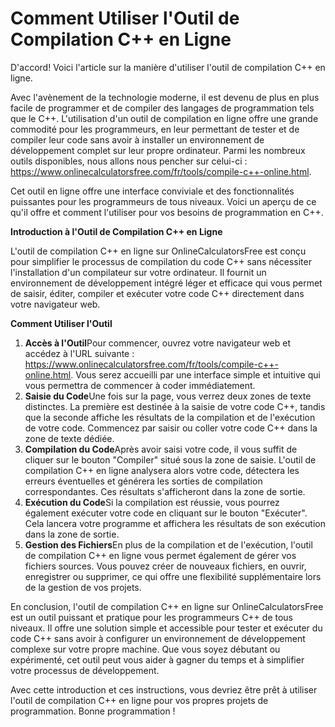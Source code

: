 Comment Utiliser l'Outil de Compilation C++ en Ligne
====================================================

D'accord! Voici l'article sur la manière d'utiliser l'outil de compilation C++ en ligne.

Avec l'avènement de la technologie moderne, il est devenu de plus en plus facile de programmer et de compiler des langages de programmation tels que le C++. L'utilisation d'un outil de compilation en ligne offre une grande commodité pour les programmeurs, en leur permettant de tester et de compiler leur code sans avoir à installer un environnement de développement complet sur leur propre ordinateur. Parmi les nombreux outils disponibles, nous allons nous pencher sur celui-ci : <https://www.onlinecalculatorsfree.com/fr/tools/compile-c++-online.html>.

Cet outil en ligne offre une interface conviviale et des fonctionnalités puissantes pour les programmeurs de tous niveaux. Voici un aperçu de ce qu'il offre et comment l'utiliser pour vos besoins de programmation en C++.

**Introduction à l'Outil de Compilation C++ en Ligne**

L'outil de compilation C++ en ligne sur OnlineCalculatorsFree est conçu pour simplifier le processus de compilation du code C++ sans nécessiter l'installation d'un compilateur sur votre ordinateur. Il fournit un environnement de développement intégré léger et efficace qui vous permet de saisir, éditer, compiler et exécuter votre code C++ directement dans votre navigateur web.

**Comment Utiliser l'Outil**

1. **Accès à l'Outil**Pour commencer, ouvrez votre navigateur web et accédez à l'URL suivante : <https://www.onlinecalculatorsfree.com/fr/tools/compile-c++-online.html>. Vous serez accueilli par une interface simple et intuitive qui vous permettra de commencer à coder immédiatement.
2. **Saisie du Code**Une fois sur la page, vous verrez deux zones de texte distinctes. La première est destinée à la saisie de votre code C++, tandis que la seconde affiche les résultats de la compilation et de l'exécution de votre code. Commencez par saisir ou coller votre code C++ dans la zone de texte dédiée.
3. **Compilation du Code**Après avoir saisi votre code, il vous suffit de cliquer sur le bouton "Compiler" situé sous la zone de saisie. L'outil de compilation C++ en ligne analysera alors votre code, détectera les erreurs éventuelles et générera les sorties de compilation correspondantes. Ces résultats s'afficheront dans la zone de sortie.
4. **Exécution du Code**Si la compilation est réussie, vous pourrez également exécuter votre code en cliquant sur le bouton "Exécuter". Cela lancera votre programme et affichera les résultats de son exécution dans la zone de sortie.
5. **Gestion des Fichiers**En plus de la compilation et de l'exécution, l'outil de compilation C++ en ligne vous permet également de gérer vos fichiers sources. Vous pouvez créer de nouveaux fichiers, en ouvrir, enregistrer ou supprimer, ce qui offre une flexibilité supplémentaire lors de la gestion de vos projets.

En conclusion, l'outil de compilation C++ en ligne sur OnlineCalculatorsFree est un outil puissant et pratique pour les programmeurs C++ de tous niveaux. Il offre une solution simple et accessible pour tester et exécuter du code C++ sans avoir à configurer un environnement de développement complexe sur votre propre machine. Que vous soyez débutant ou expérimenté, cet outil peut vous aider à gagner du temps et à simplifier votre processus de développement.

Avec cette introduction et ces instructions, vous devriez être prêt à utiliser l'outil de compilation C++ en ligne pour vos propres projets de programmation. Bonne programmation !